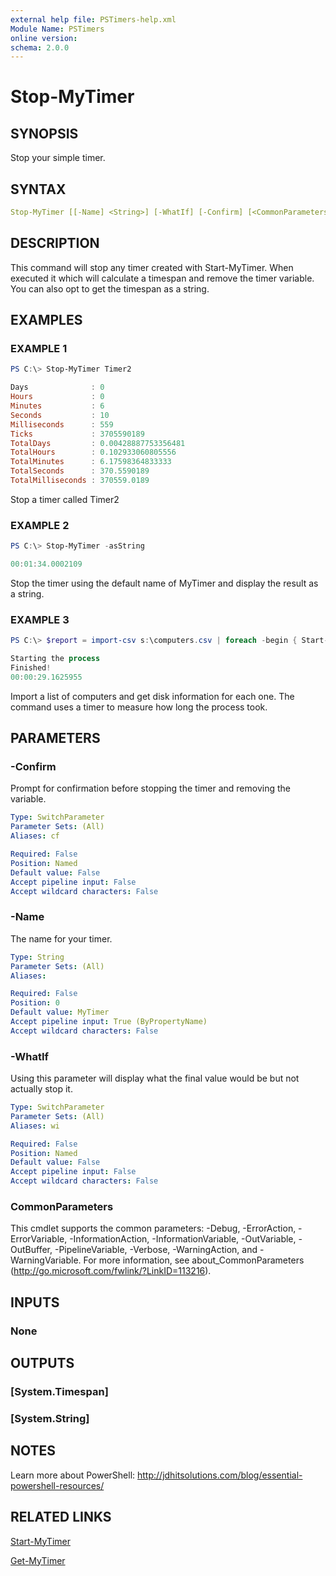 ```yaml
---
external help file: PSTimers-help.xml
Module Name: PSTimers
online version:
schema: 2.0.0
---
```


# Stop-MyTimer

## SYNOPSIS

Stop your simple timer.

## SYNTAX

```yaml
Stop-MyTimer [[-Name] <String>] [-WhatIf] [-Confirm] [<CommonParameters>]
```

## DESCRIPTION

This command will stop any timer created with Start-MyTimer. When executed it which will calculate a timespan and remove the timer variable. You can also opt to get the timespan as a string.

## EXAMPLES

### EXAMPLE 1

```powershell
PS C:\> Stop-MyTimer Timer2

Days              : 0
Hours             : 0
Minutes           : 6
Seconds           : 10
Milliseconds      : 559
Ticks             : 3705590189
TotalDays         : 0.00428887753356481
TotalHours        : 0.102933060805556
TotalMinutes      : 6.17598364833333
TotalSeconds      : 370.5590189
TotalMilliseconds : 370559.0189
```

Stop a timer called Timer2

### EXAMPLE 2

```powershell
PS C:\> Stop-MyTimer -asString

00:01:34.0002109
```

Stop the timer using the default name of MyTimer and display the result as a string.

### EXAMPLE 3

```powershell
PS C:\> $report = import-csv s:\computers.csv | foreach -begin { Start-MyTimer T1 ; Write-Host "Starting the process" -foreground cyan } -process { Get-CimInstance win32_logicaldisk -computer $_.computername} -end { Write-Host "Finished! $(Stop-MyTimer T1 -asString)" -foreground cyan}

Starting the process
Finished!
00:00:29.1625955
```

Import a list of computers and get disk information for each one. The command uses a timer to measure how long the process took.

## PARAMETERS

### -Confirm

Prompt for confirmation before stopping the timer and removing the variable.

```yaml
Type: SwitchParameter
Parameter Sets: (All)
Aliases: cf

Required: False
Position: Named
Default value: False
Accept pipeline input: False
Accept wildcard characters: False
```

### -Name

The name for your timer.

```yaml
Type: String
Parameter Sets: (All)
Aliases:

Required: False
Position: 0
Default value: MyTimer
Accept pipeline input: True (ByPropertyName)
Accept wildcard characters: False
```

### -WhatIf

Using this parameter will display what the final value would be but not actually stop it.

```yaml
Type: SwitchParameter
Parameter Sets: (All)
Aliases: wi

Required: False
Position: Named
Default value: False
Accept pipeline input: False
Accept wildcard characters: False
```

### CommonParameters

This cmdlet supports the common parameters: -Debug, -ErrorAction, -ErrorVariable, -InformationAction, -InformationVariable, -OutVariable, -OutBuffer, -PipelineVariable, -Verbose, -WarningAction, and -WarningVariable. For more information, see about_CommonParameters (http://go.microsoft.com/fwlink/?LinkID=113216).

## INPUTS

### None

## OUTPUTS

### [System.Timespan]

### [System.String]

## NOTES

Learn more about PowerShell:
http://jdhitsolutions.com/blog/essential-powershell-resources/

## RELATED LINKS

[Start-MyTimer](Start-MyTimer.md)

[Get-MyTimer](Get-MyTimer.md)


